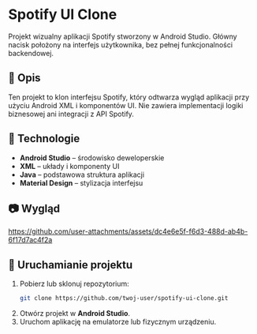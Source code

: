 # Spotify UI Clone

Projekt wizualny aplikacji Spotify stworzony w Android Studio. Główny nacisk położony na interfejs użytkownika, bez pełnej funkcjonalności backendowej.

## 📌 Opis
Ten projekt to klon interfejsu Spotify, który odtwarza wygląd aplikacji przy użyciu Android XML i komponentów UI. Nie zawiera implementacji logiki biznesowej ani integracji z API Spotify.

## 🎨 Technologie
- **Android Studio** – środowisko deweloperskie
- **XML** – układy i komponenty UI
- **Java** – podstawowa struktura aplikacji
- **Material Design** – stylizacja interfejsu

## 📷 Wygląd

https://github.com/user-attachments/assets/dc4e6e5f-f6d3-488d-ab4b-6f17d7ac4f2a
  

## 🚀 Uruchamianie projektu
1. Pobierz lub sklonuj repozytorium:  
   ```bash
   git clone https://github.com/twoj-user/spotify-ui-clone.git
   ```
2. Otwórz projekt w **Android Studio**.
3. Uruchom aplikację na emulatorze lub fizycznym urządzeniu.

